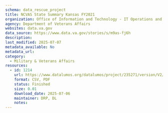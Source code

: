 ```yaml
---
schema: data_rescue_project 
title: NCVAS State Summary Kansas FY2021
organization: Office of Information and Technology - IT Operations and Services (ITOPS)
agency: Department of Veterans Affairs
websites: data.va.gov
data_source: https://www.data.va.gov/stories/s/m9as-fj6h
description: 
last_modified: 2025-07-07
metadata_available: No
metadata_url: 
category:
  - Military & Veterans Affairs 
resources:
  - id: 1214
    url: https://www.datalumos.org/datalumos/project/235271/version/V2/view
    format: CSV, PDF
    status: Finished
    size: 0.01
    download_date: 2025-07-06
    maintainer: DRP, DL
    notes: 
---
```


